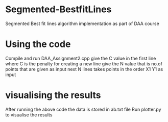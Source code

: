 # Segmented-BestfitLines
Segmented Best fit lines algorithm implementation as part of DAA course

# Using the code
Compile and run DAA_Assignment2.cpp
give the C value in the first line where C is the penalty for creating a new line
give the N value that is no.of points that are given as input 
next N lines takes points in the order X1 Y1 as input

# visualising the results
After running the above code the data is stored in ab.txt file
Run plotter.py to visualise the results
